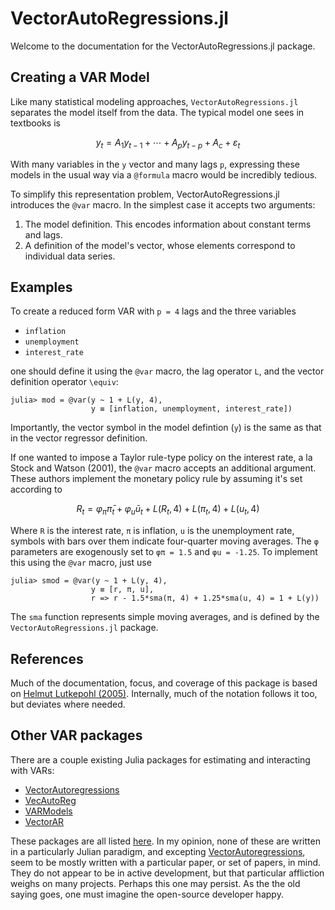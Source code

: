 # VectorAutoRegressions.jl

Welcome to the documentation for the VectorAutoRegressions.jl package.





## Creating a VAR Model

Like many statistical modeling approaches, `VectorAutoRegressions.jl` separates the model
itself from the data. The typical model one sees in textbooks is
```math
y_t = A_1 y_{t-1} + \cdots + A_p y_{t-p} + A_c + \varepsilon_t
```
With many variables in the `y` vector and many lags `p`, expressing these models in the
usual way via a `@formula` macro would be incredibly tedious.

To simplify this representation problem, VectorAutoRegressions.jl introduces the `@var`
macro. In the simplest case it accepts two arguments:
1. The model definition. This encodes information about constant terms and lags.
2. A definition of the model's vector, whose elements correspond to individual data series.



## Examples

To create a reduced form VAR with `p = 4` lags and the three variables
- `inflation`
- `unemployment`
- `interest_rate`

one should define it using the `@var` macro, the lag operator `L`, and the vector definition
operator `\equiv`:

```julia-repl
julia> mod = @var(y ~ 1 + L(y, 4),
                  y ≡ [inflation, unemployment, interest_rate])
```

Importantly, the vector symbol in the model defintion (`y`) is the same as that in the
vector regressor definition.

If one wanted to impose a Taylor rule-type policy on the interest rate, a la Stock and
Watson (2001), the `@var` macro accepts an additional argument. These authors implement the
monetary policy rule by assuming it's set according to
```math
R_t = φ_π\bar{π}_t + φ_u\bar{u}_t + L(R_t, 4) + L(π_t, 4) + L(u_t, 4)
```
Where `R` is the interest rate, `π` is inflation, `u` is the unemployment rate, symbols with
bars over them indicate four-quarter moving averages. The `φ` parameters are exogenously set
to `φπ = 1.5` and `φu = -1.25`. To implement this using the `@var` macro, just use
```julia-repl
julia> smod = @var(y ~ 1 + L(y, 4),
                  y ≡ [r, π, u],
                  r => r - 1.5*sma(π, 4) + 1.25*sma(u, 4) = 1 + L(y))
```
The `sma` function represents simple moving averages, and is defined by the
`VectorAutoRegressions.jl` package. 






## References
Much of the documentation, focus, and coverage of this package is based on
[Helmut Lutkepohl (2005)](https://link.springer.com/book/10.1007/978-3-540-27752-1).
Internally, much of the notation follows it too, but deviates where needed.





## Other VAR packages
There are a couple existing Julia packages for estimating and interacting with VARs:

- [VectorAutoregressions](https://github.com/lucabrugnolini/VectorAutoregressions.jl)
- [VecAutoReg](https://github.com/lucabrugnolini/VectorAutoregressions.jl)
- [VARModels](https://github.com/tomaskrehlik/VARmodels.jl)
- [VectorAR](https://github.com/justinjoliver/julia-VectorAR.jl)

These packages are all listed [here](https://discourse.julialang.org/t/time-series-in-julia-working-list/62539).
In my opinion, none of these are written in a particularly Julian paradigm, and excepting
[VectorAutoregressions](https://github.com/lucabrugnolini/VectorAutoregressions.jl), seem
to be mostly written with a particular paper, or set of papers, in mind. They do not appear
to be in active development, but that particular affliction weighs on many projects. Perhaps
this one may persist. As the the old saying goes, one must imagine the open-source developer
happy.

